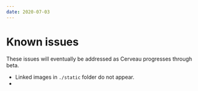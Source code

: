 ```yaml
---
date: 2020-07-03
---
```


# Known issues

These issues will eventually be addressed as Cerveau progresses through beta.

- Linked images in `./static` folder do not appear.
- 

